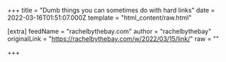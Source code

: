 
+++
title = "Dumb things you can sometimes do with hard links"
date = 2022-03-16T01:51:07.000Z
template = "html_content/raw.html"

[extra]
feedName = "rachelbythebay.com"
author = "rachelbythebay"
originalLink = "https://rachelbythebay.com/w/2022/03/15/link/"
raw = ""

+++


